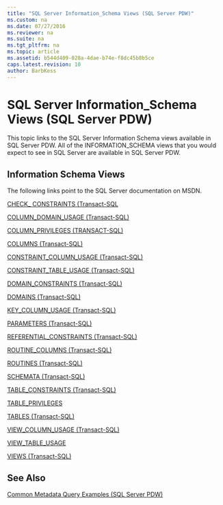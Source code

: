 ```yaml
---
title: "SQL Server Information_Schema Views (SQL Server PDW)"
ms.custom: na
ms.date: 07/27/2016
ms.reviewer: na
ms.suite: na
ms.tgt_pltfrm: na
ms.topic: article
ms.assetid: b544d409-028a-4dae-b74e-f8dc45b8b5ce
caps.latest.revision: 10
author: BarbKess
---
```

# SQL Server Information_Schema Views (SQL Server PDW)
This topic links to the SQL Server Information Schema views available in SQL Server PDW. All of the INFORMATION_SCHEMA views that you would expect to see in SQL Server are available in SQL Server PDW.  
  
## Information Schema Views  
The following links point to the SQL Server documentation on MSDN.  
  
[CHECK_ CONSTRAINTS (Transact-SQL](http://technet.microsoft.com/en-us/library/ms189772(v=sql11).aspx)  
  
[COLUMN_DOMAIN_USAGE (Transact-SQL)](http://technet.microsoft.com/en-us/library/ms189447(v=sql11).aspx)  
  
[COLUMN_PRIVILEGES (TRANSACT-SQL)](http://technet.microsoft.com/en-us/library/ms189447(v=sql11).aspx)  
  
[COLUMNS (Transact-SQL)](http://technet.microsoft.com/en-us/library/ms189447(v=sql11).aspx)  
  
[CONSTRAINT_COLUMN_USAGE (Transact-SQL)](http://technet.microsoft.com/en-us/library/ms174431(v=sql11).aspx)  
  
[CONSTRAINT_TABLE_USAGE (Transact-SQL)](http://technet.microsoft.com/en-us/library/ms179883(v=sql11).aspx)  
  
[DOMAIN_CONSTRAINTS (Transact-SQL)](http://technet.microsoft.com/en-us/library/ms178011(v=sql11).aspx)  
  
[DOMAINS (Transact-SQL)](http://technet.microsoft.com/en-us/library/ms190371(v=sql11).aspx)  
  
[KEY_COLUMN_USAGE (Transact-SQL)](http://technet.microsoft.com/en-us/library/ms189789(v=sql11).aspx)  
  
[PARAMETERS (Transact-SQL)](http://technet.microsoft.com/en-us/library/ms173796(v=sql11).aspx)  
  
[REFERENTIAL_CONSTRAINTS (Transact-SQL)](http://technet.microsoft.com/en-us/library/ms179987(v=sql11).aspx)  
  
[ROUTINE_COLUMNS (Transact-SQL)](http://technet.microsoft.com/en-us/library/ms187350(v=sql11).aspx)  
  
[ROUTINES (Transact-SQL)](http://technet.microsoft.com/en-us/library/ms188757(v=sql11).aspx)  
  
[SCHEMATA (Transact-SQL)](http://technet.microsoft.com/en-us/library/ms182642(v=sql11).aspx)  
  
[TABLE_CONSTRAINTS (Transact-SQL)](http://technet.microsoft.com/en-us/library/ms181757(v=sql11).aspx)  
  
[TABLE_PRIVILEGES](http://technet.microsoft.com/en-us/library/ms186233(v=sql11).aspx)  
  
[TABLES (Transact-SQL)](http://technet.microsoft.com/en-us/library/ms186224(v=sql11).aspx)  
  
[VIEW_COLUMN_USAGE (Transact-SQL)](http://technet.microsoft.com/en-us/library/ms190492(v=sql11).aspx)  
  
[VIEW_TABLE_USAGE](http://technet.microsoft.com/en-us/library/ms173869(v=sql11).aspx)  
  
[VIEWS (Transact-SQL)](http://technet.microsoft.com/en-us/library/ms181381(v=sql11).aspx)  
  
## See Also  
[Common Metadata Query Examples &#40;SQL Server PDW&#41;](../../mpp/sqlpdw/common-metadata-query-examples-sql-server-pdw.md)  
  
